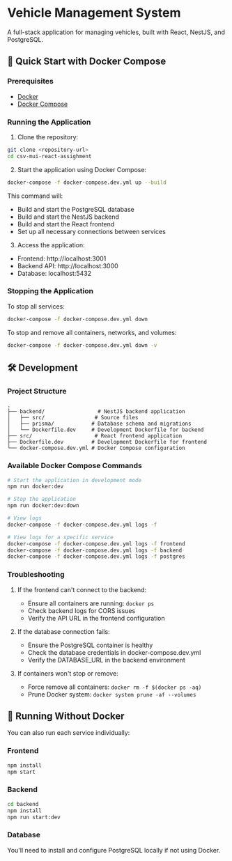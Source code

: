 # Vehicle Management System

A full-stack application for managing vehicles, built with React, NestJS, and PostgreSQL.

## 🚀 Quick Start with Docker Compose

### Prerequisites

- [Docker](https://www.docker.com/get-started)
- [Docker Compose](https://docs.docker.com/compose/install/)

### Running the Application

1. Clone the repository:
```bash
git clone <repository-url>
cd csv-mui-react-assighment
```

2. Start the application using Docker Compose:
```bash
docker-compose -f docker-compose.dev.yml up --build
```

This command will:
- Build and start the PostgreSQL database
- Build and start the NestJS backend
- Build and start the React frontend
- Set up all necessary connections between services

3. Access the application:
- Frontend: http://localhost:3001
- Backend API: http://localhost:3000
- Database: localhost:5432

### Stopping the Application

To stop all services:
```bash
docker-compose -f docker-compose.dev.yml down
```

To stop and remove all containers, networks, and volumes:
```bash
docker-compose -f docker-compose.dev.yml down -v
```

## 🛠️ Development

### Project Structure

```
.
├── backend/                 # NestJS backend application
│   ├── src/                # Source files
│   ├── prisma/            # Database schema and migrations
│   └── Dockerfile.dev     # Development Dockerfile for backend
├── src/                    # React frontend application
├── Dockerfile.dev         # Development Dockerfile for frontend
└── docker-compose.dev.yml # Docker Compose configuration
```

### Available Docker Compose Commands

```bash
# Start the application in development mode
npm run docker:dev

# Stop the application
npm run docker:dev:down

# View logs
docker-compose -f docker-compose.dev.yml logs -f

# View logs for a specific service
docker-compose -f docker-compose.dev.yml logs -f frontend
docker-compose -f docker-compose.dev.yml logs -f backend
docker-compose -f docker-compose.dev.yml logs -f postgres
```

### Troubleshooting

1. If the frontend can't connect to the backend:
   - Ensure all containers are running: `docker ps`
   - Check backend logs for CORS issues
   - Verify the API URL in the frontend configuration

2. If the database connection fails:
   - Ensure the PostgreSQL container is healthy
   - Check the database credentials in docker-compose.dev.yml
   - Verify the DATABASE_URL in the backend environment

3. If containers won't stop or remove:
   - Force remove all containers: `docker rm -f $(docker ps -aq)`
   - Prune Docker system: `docker system prune -af --volumes`

## 🔧 Running Without Docker

You can also run each service individually:

### Frontend

```bash
npm install
npm start
```

### Backend

```bash
cd backend
npm install
npm run start:dev
```

### Database

You'll need to install and configure PostgreSQL locally if not using Docker.

